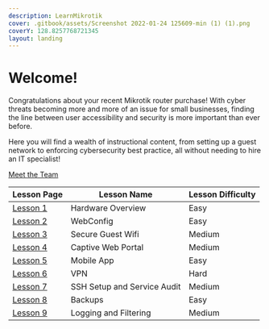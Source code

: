 ```yaml
---
description: LearnMikrotik
cover: .gitbook/assets/Screenshot 2022-01-24 125609-min (1) (1).png
coverY: 128.8257768721345
layout: landing
---
```


# Welcome!

Congratulations about your recent Mikrotik router purchase! With cyber threats becoming more and more of an issue for small businesses, finding the line between user accessibility and security is more important than ever before.

Here you will find a wealth of instructional content, from setting up a guest network to enforcing cybersecurity best practice, all without needing to hire an IT specialist!

[Meet the Team](aboutus.md)

| Lesson Page                  | Lesson Name                 | Lesson Difficulty |
| ---------------------------- | --------------------------- | ----------------- |
| [Lesson 1](pages/Lesson1.md) | Hardware Overview           | Easy              |
| [Lesson 2](pages/Lesson2.md) | WebConfig                   | Easy              |
| [Lesson 3](pages/Lesson3.md) | Secure Guest Wifi           | Medium            |
| [Lesson 4](pages/Lesson4.md) | Captive Web Portal          | Medium            |
| [Lesson 5](pages/Lesson5.md) | Mobile App                  | Easy              |
| [Lesson 6](pages/Lesson6.md) | VPN                         | Hard              |
| [Lesson 7](pages/Lesson7.md) | SSH Setup and Service Audit | Medium            |
| [Lesson 8](pages/Lesson8.md) | Backups                     | Easy              |
| [Lesson 9](pages/Lesson9.md) | Logging and Filtering       | Medium            |
